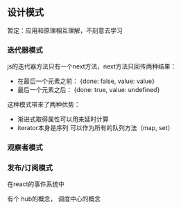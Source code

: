 ## 设计模式

暂定：应用和原理相互理解，不刻意去学习

### 迭代器模式

js的迭代器方法只有一个next方法，next方法只回传两种结果： 

- 在最后一个元素之前： {done: false, value: value}
- 最后一个元素之后： {done: true, value: undefined}

这种模式带来了两种优势： 

- 渐进式取得属性可以用来延时计算
- iterator本身是序列 可以作为所有的队列方法（map, set）

### 观察者模式

### 发布/订阅模式

在react的事件系统中  

有个 hub的概念， 调度中心的概念


